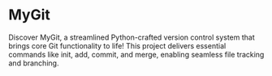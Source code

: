 # MyGit
Discover MyGit, a streamlined Python-crafted version control system that brings core Git functionality to life! This project delivers essential commands like init, add, commit, and merge, enabling seamless file tracking and branching.
